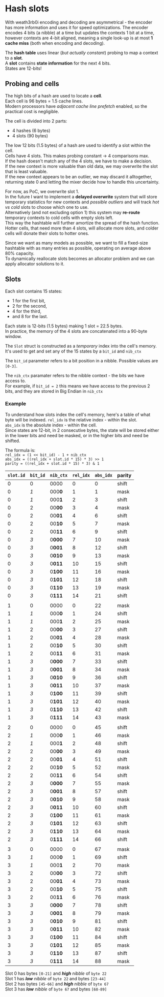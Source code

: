 # Hash slots

With weath3rb0i encoding and decoding are asymmetrical - the encoder has more information and uses it for speed optimizations.
The encoder encodes 4 bits (a nibble) at a time but updates the contexts 1 bit at a time, however contexts are 4-bit aligned, meaning a single look-up is at most **1 cache miss** (both when encoding and decoding).

The **hash table** uses linear (*but actually constant*) probing to map a context to a **slot**.  
A **slot** contains **state information** for the next 4 bits.  
States are 12-bits!

## Probing and cells

The high bits of a hash are used to locate a **cell**.  
Each cell is 96 bytes = 1.5 cache lines.  
Modern processors have *adjacent cache line prefetch* enabled, so the practical cost is negligible.

The cell is divided into 2 parts:
- 4 hashes (6 bytes)
- 4 slots (90 bytes)

The low 12 bits (1.5 bytes) of a hash are used to identify a slot within the cell.  
Cells have 4 slots. This makes probing constant -> 4 comparisons max.  
If the hash doesn't match any of the 4 slots, we have to make a decision.  
If the new context is more valuable than old data, we may overwrite the slot that is least valuable.  
If the new context appears to be an outlier, we may discard it alltogether, returning state 0 and letting the mixer decide how to handle this uncertainty.

For now, as PoC, we overwrite slot 1.  
In the future I want to implement a **delayed overwrite** system that will store temporary statistics for new contexts and *possible outliers* and will track *hot vs cold* slots to choose which one to use.  
Alternatively (and not excluding option 1) this system may **re-route** temporary contexts to cold cells with empty slots left.  
This way the hashtable will further amortize the spread of the hash function.
Hotter cells, that need more than 4 slots, will allocate more slots, and colder cells will donate their slots to hotter ones.

Since we want as many models as possible, we want to fill a fixed-size hashtable with as many entries as possible, operating on average above 80% capacity.  
To dynamically reallocate slots becomes an allocator problem and we can apply allocator solutions to it.

## Slots

Each slot contains 15 states:
- 1 for the first bit,
- 2 for the second,
- 4 for the third,
- and 8 for the last.

Each state is 12-bits (1.5 bytes) making 1 slot = 22.5 bytes.  
In practice, the memory of the 4 slots are concatenated into a 90-byte window.

The `Slot` struct is constructed as a *temporary* index into the cell's memory.  
It's used to get and set any of the 15 states by a `bit_id` and `nib_ctx`

The `bit_id` parameter refers to a bit position in a nibble.
Possible values are `[0-3]`.

The `nib_ctx` paramater refers to the nibble context - the bits we have access to.  
For example, if `bit_id = 2` this means we have access to the previous 2 bits,
and they are stored in Big Endian in `nib_ctx`

### Example

To understand how slots index the cell's memory, here's a table of what byte will be indexed.
`rel_idx` is the relative index - within the slot.  
`abs_idx` is the absolute index - within the cell.  
Since states are 12-bit, in 2 consecutive bytes, the state will be stored either in the lower bits and need be masked, or in the higher bits and need be shifted.

The formula is:  
`rel_idx = (1 << bit_id) - 1 + nib_ctx`  
`abs_idx = ((rel_idx + slot.id * 15) * 3) >> 1`  
`parity = ((rel_idx + slot.id * 15) * 3) & 1`


| `slot.id` | `bit_id` | `nib_ctx` | `rel_idx` | `abs_idx` | parity |
|-----------|----------|-----------|-----------|-----------|--------|
| 0         | 0        | 0000      | 0         | 0         | shift  |
| 0         | *1*      | 000**0**  | 1         | 1         | mask   |
| 0         | *1*      | 000**1**  | 2         | 3         | shift  |
| 0         | 2        | 00**00**  | 3         | 4         | mask   |
| 0         | 2        | 00**01**  | 4         | 6         | shift  |
| 0         | 2        | 00**10**  | 5         | 7         | mask   |
| 0         | 2        | 00**11**  | 6         | 9         | shift  |
| 0         | *3*      | 0**000**  | 7         | 10        | mask   |
| 0         | *3*      | 0**001**  | 8         | 12        | shift  |
| 0         | *3*      | 0**010**  | 9         | 13        | mask   |
| 0         | *3*      | 0**011**  | 10        | 15        | shift  |
| 0         | *3*      | 0**100**  | 11        | 16        | mask   |
| 0         | *3*      | 0**101**  | 12        | 18        | shift  |
| 0         | *3*      | 0**110**  | 13        | 19        | mask   |
| 0         | *3*      | 0**111**  | 14        | 21        | shift  |
|           |          |           |           |           |        |
| 1         | 0        | 0000      | 0         | 22        | mask   |
| 1         | *1*      | 000**0**  | 1         | 24        | shift  |
| 1         | *1*      | 000**1**  | 2         | 25        | mask   |
| 1         | 2        | 00**00**  | 3         | 27        | shift  |
| 1         | 2        | 00**01**  | 4         | 28        | mask   |
| 1         | 2        | 00**10**  | 5         | 30        | shift  |
| 1         | 2        | 00**11**  | 6         | 31        | mask   |
| 1         | *3*      | 0**000**  | 7         | 33        | shift  |
| 1         | *3*      | 0**001**  | 8         | 34        | mask   |
| 1         | *3*      | 0**010**  | 9         | 36        | shift  |
| 1         | *3*      | 0**011**  | 10        | 37        | mask   |
| 1         | *3*      | 0**100**  | 11        | 39        | shift  |
| 1         | *3*      | 0**101**  | 12        | 40        | mask   |
| 1         | *3*      | 0**110**  | 13        | 42        | shift  |
| 1         | *3*      | 0**111**  | 14        | 43        | mask   |
|           |          |           |           |           |        |
| 2         | 0        | 0000      | 0         | 45        | shift  |
| 2         | *1*      | 000**0**  | 1         | 46        | mask   |
| 2         | *1*      | 000**1**  | 2         | 48        | shift  |
| 2         | 2        | 00**00**  | 3         | 49        | mask   |
| 2         | 2        | 00**01**  | 4         | 51        | shift  |
| 2         | 2        | 00**10**  | 5         | 52        | mask   |
| 2         | 2        | 00**11**  | 6         | 54        | shift  |
| 2         | *3*      | 0**000**  | 7         | 55        | mask   |
| 2         | *3*      | 0**001**  | 8         | 57        | shift  |
| 2         | *3*      | 0**010**  | 9         | 58        | mask   |
| 2         | *3*      | 0**011**  | 10        | 60        | shift  |
| 2         | *3*      | 0**100**  | 11        | 61        | mask   |
| 2         | *3*      | 0**101**  | 12        | 63        | shift  |
| 2         | *3*      | 0**110**  | 13        | 64        | mask   |
| 2         | *3*      | 0**111**  | 14        | 66        | shift  |
|           |          |           |           |           |        |
| 3         | 0        | 0000      | 0         | 67        | mask   |
| 3         | *1*      | 000**0**  | 1         | 69        | shift  |
| 3         | *1*      | 000**1**  | 2         | 70        | mask   |
| 3         | 2        | 00**00**  | 3         | 72        | shift  |
| 3         | 2        | 00**01**  | 4         | 73        | mask   |
| 3         | 2        | 00**10**  | 5         | 75        | shift  |
| 3         | 2        | 00**11**  | 6         | 76        | mask   |
| 3         | *3*      | 0**000**  | 7         | 78        | shift  |
| 3         | *3*      | 0**001**  | 8         | 79        | mask   |
| 3         | *3*      | 0**010**  | 9         | 81        | shift  |
| 3         | *3*      | 0**011**  | 10        | 82        | mask   |
| 3         | *3*      | 0**100**  | 11        | 84        | shift  |
| 3         | *3*      | 0**101**  | 12        | 85        | mask   |
| 3         | *3*      | 0**110**  | 13        | 87        | shift  |
| 3         | *3*      | 0**111**  | 14        | 88        | mask   |


Slot 0 has bytes `[0-21]` and _**high** nibble_ of `byte 22`  
Slot 1 has _**low** nibble_ of `byte 22` and bytes `[23-44]`  
Slot 2 has bytes `[45-66]` and _**high** nibble_ of `byte 67`  
Slot 3 has _**low** nibble_ of `byte 67` and bytes `[68-89]`  
